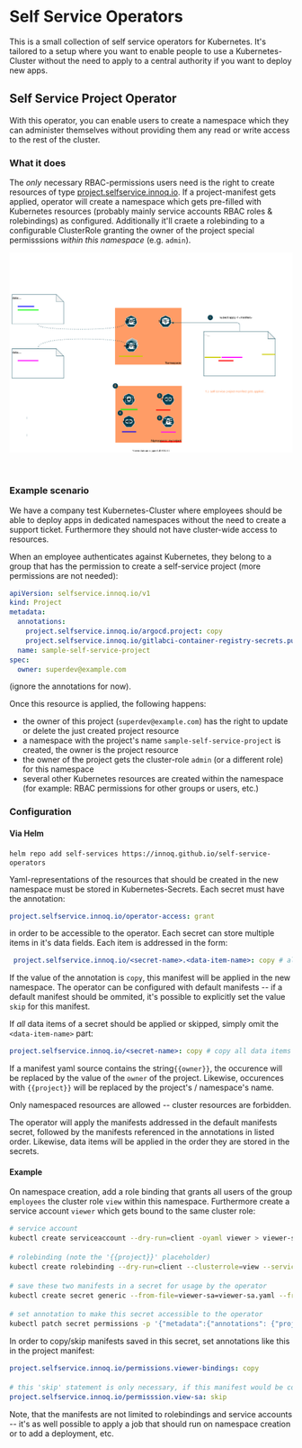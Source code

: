 # Self Service Operators

This is a small collection of self service operators for Kubernetes. It's tailored to a setup where you want to enable people to use a Kubernetes-Cluster without the need to apply to a central authority if you want to deploy new apps.

## Self Service Project Operator

With this operator, you can enable users to create a namespace which they can administer themselves without providing them any read or write access to the rest of the cluster.

### What it does

The _only_ necessary RBAC-permissions users need is the right to create resources of type [project.selfservice.innoq.io](self-service-project-manifest.yaml). If a project-manifest gets applied, operator will create a namespace which gets pre-filled with Kubernetes resources (probably mainly service accounts RBAC roles & rolebindings) as configured. Additionally it'll craete a rolebinding to a configurable ClusterRole granting the owner of the project special permisssions _within this namespace_ (e.g. `admin`).

![operator flow](self-service-project-operator.svg)

![]()

### Example scenario

We have a company test Kubernetes-Cluster where employees should be able to deploy apps in dedicated namespaces without the need to create a support ticket. Furthermore they should not have cluster-wide access to resources.

When an employee authenticates against Kubernetes, they belong to a group that has the permission to create a self-service project (more permissions are not needed):

```yaml
apiVersion: selfservice.innoq.io/v1
kind: Project
metadata:
  annotations:
    project.selfservice.innoq.io/argocd.project: copy
    project.selfservice.innoq.io/gitlabci-container-registry-secrets.public-key: skip
  name: sample-self-service-project
spec:
  owner: superdev@example.com
```

(ignore the annotations for now).

Once this resource is applied, the following happens:

- the owner of this project (`superdev@example.com`) has the right to update or delete the just created project resource
- a namespace with the project's name `sample-self-service-project` is created, the owner is the project resource
- the owner of the project gets the cluster-role `admin` (or a different role) for this namespace
- several other Kubernetes resources are created within the namespace (for example: RBAC permissions for other groups or users, etc.)

### Configuration

#### Via Helm

    helm repo add self-services https://innoq.github.io/self-service-operators

Yaml-representations of the resources that should be created in the new namespace must be stored in Kubernetes-Secrets. Each secret must have the annotation:

```yaml
project.selfservice.innoq.io/operator-access: grant
```

in order to be accessible to the operator. Each secret can store multiple items in it's data fields. Each item is addressed in the form:

```yaml
 project.selfservice.innoq.io/<secret-name>.<data-item-name>: copy # allowed values are 'copy' or 'skip'
```

If the value of the annotation is `copy`, this manifest will be applied in the new namespace. The operator can be configured with default manifests -- if a default manifest should be ommited, it's possible to explicitly set the value `skip` for this manifest.

If _all_ data items of a secret should be applied or skipped, simply omit the `<data-item-name>` part:

```yaml
project.selfservice.innoq.io/<secret-name>: copy # copy all data items of the secret
```

If a manifest yaml source contains the string`{{owner}}`, the occurence will be replaced by the value of the `owner` of the project. Likewise, occurences with `{{project}}` will be replaced by the project's / namespace's name.

Only namespaced resources are allowed -- cluster resources are forbidden.

The operator will apply the manifests addressed in the default manifests secret, followed by the manifests referenced in the annotations in listed order. Likewise, data items will be applied in the order they are stored in the secrets.

#### Example

On namespace creation, add a role binding that grants all users of the group `employees` the cluster role `view` within this namespace. Furthermore create a service account `viewer` which gets bound to the same cluster role:

```bash
# service account
kubectl create serviceaccount --dry-run=client -oyaml viewer > viewer-sa.yaml

# rolebinding (note the '{{project}}' placeholder)
kubectl create rolebinding --dry-run=client --clusterrole=view --serviceaccount="{{project}}:viewer" --group=employees -oyaml viewer-binding > viewer-binding.yaml

# save these two manifests in a secret for usage by the operator
kubectl create secret generic --from-file=viewer-sa=viewer-sa.yaml --from-file=viewer-bindings=viewer-binding.yaml -oyaml permissions

# set annotation to make this secret accessible to the operator
kubectl patch secret permissions -p '{"metadata":{"annotations": {"project.selfservice.innoq.io/operator-access":"grant"}}}'

```

In order to copy/skip manifests saved in this secret, set annotations like this in the project manifest:

```yaml
project.selfservice.innoq.io/permissions.viewer-bindings: copy

# this 'skip' statement is only necessary, if this manifest would be copied by default
project.selfservice.innoq.io/permisssion.view-sa: skip
```

Note, that the manifests are not limited to rolebindings and service accounts -- it's as well possible to apply a job that should run on namespace creation or to add a deployment, etc.
